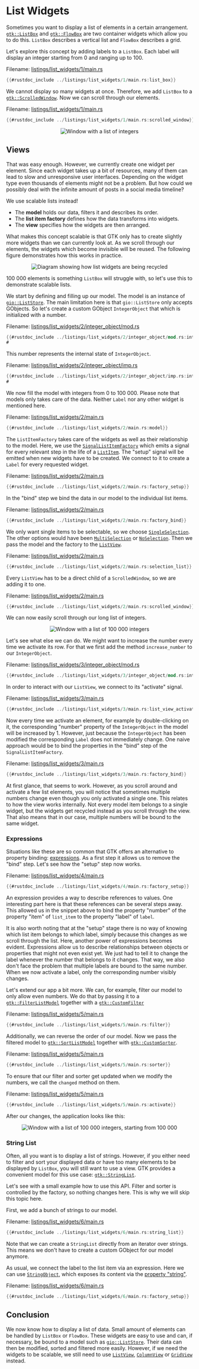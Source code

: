 # List Widgets

Sometimes you want to display a list of elements in a certain arrangement.
[`gtk::ListBox`](https://gtk-rs.org/gtk4-rs/stable/latest/docs/gtk4/struct.ListBox.html) and [`gtk::FlowBox`](https://gtk-rs.org/gtk4-rs/stable/latest/docs/gtk4/struct.FlowBox.html) are two container widgets which allow you to do this.
`ListBox` describes a vertical list and `FlowBox` describes a grid.

Let's explore this concept by adding labels to a `ListBox`.
Each label will display an integer starting from 0 and ranging up to 100.  

Filename: <a class=file-link href="https://github.com/gtk-rs/gtk4-rs/blob/master/book/listings/list_widgets/1/main.rs">listings/list_widgets/1/main.rs</a>

```rust ,no_run,noplayground
{{#rustdoc_include ../listings/list_widgets/1/main.rs:list_box}}
```

We cannot display so many widgets at once.
Therefore, we add `ListBox` to a [`gtk::ScrolledWindow`](https://gtk-rs.org/gtk4-rs/stable/latest/docs/gtk4/struct.ScrolledWindow.html).
Now we can scroll through our elements.

Filename: <a class=file-link href="https://github.com/gtk-rs/gtk4-rs/blob/master/book/listings/list_widgets/1/main.rs">listings/list_widgets/1/main.rs</a>

```rust ,no_run,noplayground
{{#rustdoc_include ../listings/list_widgets/1/main.rs:scrolled_window}}
```

<div style="text-align:center"><img src="img/lists_list_box.png" alt="Window with a list of integers"/></div>

## Views

That was easy enough.
However, we currently create one widget per element.
Since each widget takes up a bit of resources, many of them can lead to slow and unresponsive user interfaces.
Depending on the widget type even thousands of elements might not be a problem.
But how could we possibly deal with the infinite amount of posts in a social media timeline?

We use scalable lists instead!

- The **model** holds our data, filters it and describes its order.
- The **list item factory** defines how the data transforms into widgets.
- The **view** specifies how the widgets are then arranged.

What makes this concept scalable is that GTK only has to create slightly more widgets than we can currently look at.
As we scroll through our elements, the widgets which become invisible will be reused.
The following figure demonstrates how this works in practice.

<div style="text-align:center"><img src="img/scalable_lists_concept.png" alt="Diagram showing how list widgets are being recycled"/></div>

100 000 elements is something `ListBox` will struggle with, so let's use this to demonstrate scalable lists.

We start by defining and filling up our model.
The model is an instance of [`gio::ListStore`](https://gtk-rs.org/gtk-rs-core/stable/latest/docs/gio/struct.ListStore.html).
The main limitation here is that `gio::ListStore` only accepts GObjects.
So let's create a custom GObject `IntegerObject` that which is initialized with a number.

Filename: <a class=file-link href="https://github.com/gtk-rs/gtk4-rs/blob/master/book/listings/list_widgets/2/integer_object/mod.rs">listings/list_widgets/2/integer_object/mod.rs</a>

```rust ,no_run,noplayground
{{#rustdoc_include ../listings/list_widgets/2/integer_object/mod.rs:integer_object}}
#
```

This number represents the internal state of `IntegerObject`.

Filename: <a class=file-link href="https://github.com/gtk-rs/gtk4-rs/blob/master/book/listings/list_widgets/2/integer_object/imp.rs">listings/list_widgets/2/integer_object/imp.rs</a>

```rust ,no_run,noplayground
{{#rustdoc_include ../listings/list_widgets/2/integer_object/imp.rs:integer_object}}
#
```

We now fill the model with integers from 0 to 100 000.
Please note that models only takes care of the data.
Neither `Label` nor any other widget is mentioned here.

Filename: <a class=file-link href="https://github.com/gtk-rs/gtk4-rs/blob/master/book/listings/list_widgets/2/main.rs">listings/list_widgets/2/main.rs</a>

```rust ,no_run,noplayground
{{#rustdoc_include ../listings/list_widgets/2/main.rs:model}}
```

The `ListItemFactory` takes care of the widgets as well as their relationship to the model.
Here, we use the [`SignalListItemFactory`](https://gtk-rs.org/gtk4-rs/stable/latest/docs/gtk4/struct.SignalListItemFactory.html) which emits a signal for every relevant step in the life of a [`ListItem`](https://gtk-rs.org/gtk4-rs/stable/latest/docs/gtk4/struct.ListItem.html).
The "setup" signal will be emitted when new widgets have to be created.
We connect to it to create a `Label` for every requested widget.

Filename: <a class=file-link href="https://github.com/gtk-rs/gtk4-rs/blob/master/book/listings/list_widgets/2/main.rs">listings/list_widgets/2/main.rs</a>

```rust ,no_run,noplayground
{{#rustdoc_include ../listings/list_widgets/2/main.rs:factory_setup}}
```

In the "bind" step we bind the data in our model to the individual list items.

Filename: <a class=file-link href="https://github.com/gtk-rs/gtk4-rs/blob/master/book/listings/list_widgets/2/main.rs">listings/list_widgets/2/main.rs</a>

```rust ,no_run,noplayground
{{#rustdoc_include ../listings/list_widgets/2/main.rs:factory_bind}}
```

We only want single items to be selectable, so we choose [`SingleSelection`](https://gtk-rs.org/gtk4-rs/stable/latest/docs/gtk4/struct.SingleSelection.html).
The other options would have been [`MultiSelection`](https://gtk-rs.org/gtk4-rs/stable/latest/docs/gtk4/struct.MultiSelection.html) or [`NoSelection`](https://gtk-rs.org/gtk4-rs/stable/latest/docs/gtk4/struct.NoSelection.html).
Then we pass the model and the factory to the [`ListView`](https://gtk-rs.org/gtk4-rs/stable/latest/docs/gtk4/struct.ListView.html).

Filename: <a class=file-link href="https://github.com/gtk-rs/gtk4-rs/blob/master/book/listings/list_widgets/2/main.rs">listings/list_widgets/2/main.rs</a>

```rust ,no_run,noplayground
{{#rustdoc_include ../listings/list_widgets/2/main.rs:selection_list}}
```

Every `ListView` has to be a direct child of a `ScrolledWindow`, so we are adding it to one.

Filename: <a class=file-link href="https://github.com/gtk-rs/gtk4-rs/blob/master/book/listings/list_widgets/2/main.rs">listings/list_widgets/2/main.rs</a>

```rust ,no_run,noplayground
{{#rustdoc_include ../listings/list_widgets/2/main.rs:scrolled_window}}
```

We can now easily scroll through our long list of integers.

<div style="text-align:center"><img src="img/lists_list_view_1.png" alt="Window with a list of 100 000 integers"/></div>

Let's see what else we can do.
We might want to increase the number every time we activate its row.
For that we first add the method `increase_number` to our `IntegerObject`.

Filename: <a class=file-link href="https://github.com/gtk-rs/gtk4-rs/blob/master/book/listings/list_widgets/3/integer_object/mod.rs">listings/list_widgets/3/integer_object/mod.rs</a>

```rust ,no_run,noplayground
{{#rustdoc_include ../listings/list_widgets/3/integer_object/mod.rs:integer_object}}
```

In order to interact with our `ListView`, we connect to its "activate" signal.

Filename: <a class=file-link href="https://github.com/gtk-rs/gtk4-rs/blob/master/book/listings/list_widgets/3/main.rs">listings/list_widgets/3/main.rs</a>

```rust ,no_run,noplayground
{{#rustdoc_include ../listings/list_widgets/3/main.rs:list_view_activate}}
```

Now every time we activate an element, for example by double-clicking on it,
the corresponding "number" property of the `IntegerObject` in the model will be increased by 1.
However, just because the `IntegerObject` has been modified the corresponding `Label` does not immediately change.
One naive approach would be to bind the properties in the "bind" step of the `SignalListItemFactory`.

Filename: <a class=file-link href="https://github.com/gtk-rs/gtk4-rs/blob/master/book/listings/list_widgets/3/main.rs">listings/list_widgets/3/main.rs</a>

```rust ,no_run,noplayground
{{#rustdoc_include ../listings/list_widgets/3/main.rs:factory_bind}}
```

At first glance, that seems to work.
However, as you scroll around and activate a few list elements,
you will notice that sometimes multiple numbers change even though you only activated a single one.
This relates to how the view works internally.
Not every model item belongs to a single widget, but the widgets get recycled instead as you scroll through the view.
That also means that in our case, multiple numbers will be bound to the same widget.

### Expressions

Situations like these are so common that GTK offers an alternative to property binding: [expressions](https://gtk-rs.org/gtk4-rs/stable/latest/docs/gtk4/struct.Expression.html).
As a first step it allows us to remove the "bind" step.
Let's see how the "setup" step now works.

Filename: <a class=file-link href="https://github.com/gtk-rs/gtk4-rs/blob/master/book/listings/list_widgets/4/main.rs">listings/list_widgets/4/main.rs</a>

```rust ,no_run,noplayground
{{#rustdoc_include ../listings/list_widgets/4/main.rs:factory_setup}}
```

An expression provides a way to describe references to values.
One interesting part here is that these references can be several steps away.
This allowed us in the snippet above to bind the property "number" of the property "item" of `list_item` to the property "label" of `label`.

It is also worth noting that at the "setup" stage there is no way of knowing which list item belongs to which label, simply because this changes as we scroll through the list.
Here, another power of expressions becomes evident.
Expressions allow us to describe relationships between objects or properties that might not even exist yet.
We just had to tell it to change the label whenever the number that belongs to it changes.
That way, we also don't face the problem that multiple labels are bound to the same number.
When we now activate a label, only the corresponding number visibly changes.

Let's extend our app a bit more.
We can, for example, filter our model to only allow even numbers.
We do that by passing it to a [`gtk::FilterListModel`](https://gtk-rs.org/gtk4-rs/stable/latest/docs/gtk4/struct.FilterListModel.html) together with a [`gtk::CustomFilter`](https://gtk-rs.org/gtk4-rs/stable/latest/docs/gtk4/struct.CustomFilter.html) 

Filename: <a class=file-link href="https://github.com/gtk-rs/gtk4-rs/blob/master/book/listings/list_widgets/5/main.rs">listings/list_widgets/5/main.rs</a>

```rust ,no_run,noplayground
{{#rustdoc_include ../listings/list_widgets/5/main.rs:filter}}
```

Additionally, we can reverse the order of our model.
Now we pass the filtered model to [`gtk::SortListModel`](https://gtk-rs.org/gtk4-rs/stable/latest/docs/gtk4/struct.SortListModel.html) together with [`gtk::CustomSorter`](https://gtk-rs.org/gtk4-rs/stable/latest/docs/gtk4/struct.CustomSorter.html).

Filename: <a class=file-link href="https://github.com/gtk-rs/gtk4-rs/blob/master/book/listings/list_widgets/5/main.rs">listings/list_widgets/5/main.rs</a>

```rust ,no_run,noplayground
{{#rustdoc_include ../listings/list_widgets/5/main.rs:sorter}}
```

To ensure that our filter and sorter get updated when we modify the numbers, we call the `changed` method on them.

Filename: <a class=file-link href="https://github.com/gtk-rs/gtk4-rs/blob/master/book/listings/list_widgets/5/main.rs">listings/list_widgets/5/main.rs</a>

```rust ,no_run,noplayground
{{#rustdoc_include ../listings/list_widgets/5/main.rs:activate}}
```

After our changes, the application looks like this:

<div style="text-align:center"><img src="img/lists_list_view_2.png" alt="Window with a list of 100 000 integers, starting from 100 000"/></div>

### String List

Often, all you want is to display a list of strings.
However, if you either need to filter and sort your displayed data or have too many elements to be displayed by `ListBox`, you will still want to use a view.
GTK provides a convenient model for this use case: [`gtk::StringList`](https://gtk-rs.org/gtk4-rs/stable/latest/docs/gtk4/struct.StringList.html).

Let's see with a small example how to use this API.
Filter and sorter is controlled by the factory, so nothing changes here.
This is why we will skip this topic here.

First, we add a bunch of strings to our model.

Filename: <a class=file-link href="https://github.com/gtk-rs/gtk4-rs/blob/master/book/listings/list_widgets/6/main.rs">listings/list_widgets/6/main.rs</a>

```rust ,no_run,noplayground
{{#rustdoc_include ../listings/list_widgets/6/main.rs:string_list}}
```

Note that we can create a `StringList` directly from an iterator over strings.
This means we don't have to create a custom GObject for our model anymore.

As usual, we connect the label to the list item via an expression.
Here we can use [`StringObject`](https://gtk-rs.org/gtk4-rs/stable/latest/docs/gtk4/struct.StringObject.html), which exposes its content via the [property "string"](https://gtk-rs.org/gtk4-rs/stable/latest/docs/gtk4/struct.StringObject.html#string).

Filename: <a class=file-link href="https://github.com/gtk-rs/gtk4-rs/blob/master/book/listings/list_widgets/6/main.rs">listings/list_widgets/6/main.rs</a>

```rust ,no_run,noplayground
{{#rustdoc_include ../listings/list_widgets/6/main.rs:factory_setup}}
```

## Conclusion

We now know how to display a list of data.
Small amount of elements can be handled by `ListBox` or `FlowBox`.
These widgets are easy to use and can, if necessary, be bound to a model such as [`gio::ListStore`](https://gtk-rs.org/gtk-rs-core/stable/latest/docs/gio/struct.ListStore.html).
Their data can then be modified, sorted and filtered more easily.
However, if we need the widgets to be scalable, we still need to use [`ListView`](https://gtk-rs.org/gtk4-rs/stable/latest/docs/gtk4/struct.ListView.html), [`ColumnView`](https://gtk-rs.org/gtk4-rs/stable/latest/docs/gtk4/struct.ColumnView.html) or [`GridView`](https://gtk-rs.org/gtk4-rs/stable/latest/docs/gtk4/struct.GridView.html) instead.
